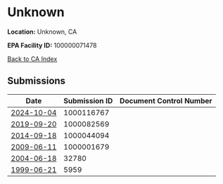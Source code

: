 # Unknown

**Location:** Unknown, CA

**EPA Facility ID:** 100000071478

[Back to CA Index](../../index.md)

## Submissions

| Date | Submission ID | Document Control Number |
|------|--------------|-------------------------|
| [2024-10-04](submissions/1000116767.md) | 1000116767 |  |
| [2019-09-20](submissions/1000082569.md) | 1000082569 |  |
| [2014-09-18](submissions/1000044094.md) | 1000044094 |  |
| [2009-06-11](submissions/1000001679.md) | 1000001679 |  |
| [2004-06-18](submissions/32780.md) | 32780 |  |
| [1999-06-21](submissions/5959.md) | 5959 |  |
